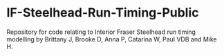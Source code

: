 # IF-Steelhead-Run-Timing-Public
Repository for code relating to Interior Fraser Steelhead run timing modelling by Brittany J, Brooke D, Anna P, Catarina W, Paul VDB and Mike H.
